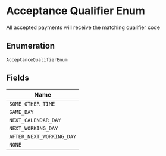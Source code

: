 
# Acceptance Qualifier Enum

All accepted payments will receive the matching qualifier code

## Enumeration

`AcceptanceQualifierEnum`

## Fields

| Name |
|  --- |
| `SOME_OTHER_TIME` |
| `SAME_DAY` |
| `NEXT_CALENDAR_DAY` |
| `NEXT_WORKING_DAY` |
| `AFTER_NEXT_WORKING_DAY` |
| `NONE` |

